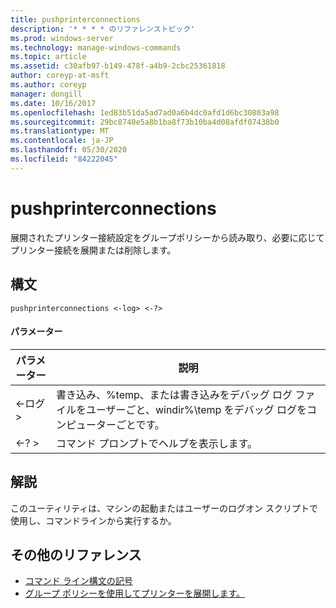 ```yaml
---
title: pushprinterconnections
description: '* * * * のリファレンストピック'
ms.prod: windows-server
ms.technology: manage-windows-commands
ms.topic: article
ms.assetid: c30afb97-b149-478f-a4b9-2cbc25361818
author: coreyp-at-msft
ms.author: coreyp
manager: dongill
ms.date: 10/16/2017
ms.openlocfilehash: 1ed83b51da5ad7ad0a6b4dc0afd1d6bc30803a98
ms.sourcegitcommit: 29bc8740e5a8b1ba8f73b10ba4d08afdf07438b0
ms.translationtype: MT
ms.contentlocale: ja-JP
ms.lasthandoff: 05/30/2020
ms.locfileid: "84222045"
---
```

# <a name="pushprinterconnections"></a>pushprinterconnections



展開されたプリンター接続設定をグループポリシーから読み取り、必要に応じてプリンター接続を展開または削除します。

## <a name="syntax"></a>構文

```
pushprinterconnections <-log> <-?>
```

#### <a name="parameters"></a>パラメーター

|パラメーター|説明|
|---------|-----------|
|<-ログ >|書き込み、%temp、または書き込みをデバッグ ログ ファイルをユーザーごと、windir%\temp をデバッグ ログをコンピューターごとです。|
|<-? >|コマンド プロンプトでヘルプを表示します。|

## <a name="remarks"></a>解説

このユーティリティは、マシンの起動またはユーザーのログオン スクリプトで使用し、コマンドラインから実行するか。

## <a name="additional-references"></a>その他のリファレンス

- [コマンド ライン構文の記号](command-line-syntax-key.md)
-   [グループ ポリシーを使用してプリンターを展開します。](https://go.microsoft.com/fwlink/?LinkId=230627)